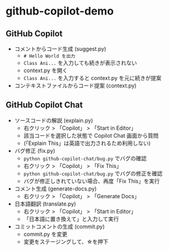 # github-copilot-demo


## GitHub Copilot
- コメントからコード生成 (suggest.py)
  - `# Hello World を出力`
  - `Class Ani...` を入力しても続きが表示されない
  - context.py を開く
  - `Class Ani...` を入力すると context.py を元に続きが提案
- コンテキストファイルからコード提案 (context.py)


## GitHub Copilot Chat
- ソースコードの解説 (explain.py)
  - 右クリック > 「Copilot」 > 「Start in Editor」
  - 該当コードを選択した状態で Copilot Chat 画面から質問
  - (「Explain This」は英語で出力されるため利用しない)
- バグ修正 (fix.py)
  - `python github-copilot-chat/bug.py` でバグの確認
  - 右クリック > 「Copilot」 > 「Fix This」
  - `python github-copilot-chat/bug.py` でバグの修正を確認
  - バグが修正しきれていない場合、再度「Fix This」を実行
- コメント生成 (generate-docs.py)
  - 右クリック > 「Copilot」 > 「Generate Docs」
- 日本語翻訳 (translate.py)
  - 右クリック > 「Copilot」 > 「Start in Editor」
  - 「日本語に置き換えて」と入力して実行
- コミットコメントの生成 (commit.py)
  - commit.py を変更
  - 変更をステージングして、☆を押下

